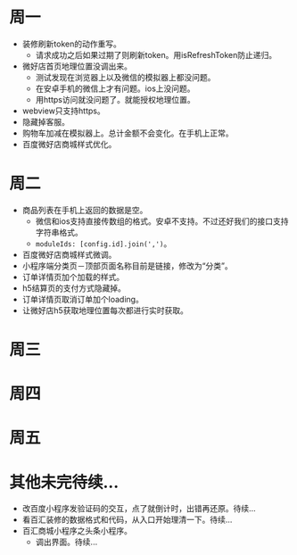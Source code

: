 # 周一
* 装修刷新token的动作重写。
    - 请求成功之后如果过期了则刷新token。用isRefreshToken防止递归。
* 微好店首页地理位置没调出来。
    - 测试发现在浏览器上以及微信的模拟器上都没问题。
    - 在安卓手机的微信上才有问题。ios上没问题。
    - 用https访问就没问题了。就能授权地理位置。
* webview只支持https。
* 隐藏掉客服。
* 购物车加减在模拟器上。总计金额不会变化。在手机上正常。
* 百度微好店商城样式优化。

# 周二
* 商品列表在手机上返回的数据是空。
    - 微信和ios支持直接传数组的格式。安卓不支持。不过还好我们的接口支持字符串格式。
    - ```moduleIds: [config.id].join(',')```。
* 百度微好店商城样式微调。
* 小程序端分类页－顶部页面名称目前是链接，修改为“分类”。
* 订单详情页加个加载的样式。
* h5结算页的支付方式隐藏掉。
* 订单详情页取消订单加个loading。
* 让微好店h5获取地理位置每次都进行实时获取。

# 周三

# 周四

# 周五

# 其他未完待续...
* 改百度小程序发验证码的交互，点了就倒计时，出错再还原。待续...
* 看百汇装修的数据格式和代码，从入口开始理清一下。待续...
* 百汇商城小程序之头条小程序。
    - 调出界面。待续...

